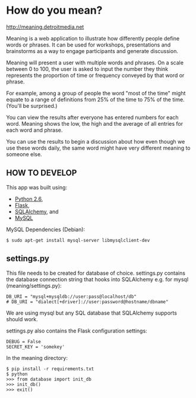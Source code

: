 How do you mean?
================

http://meaning.detroitmedia.net

Meaning is a web application to illustrate how differently people
define words or phrases. It can be used for workshops, presentations 
and brainstorms as a way to engage participants and generate discussion.

Meaning will present a user with multiple words and phrases. On a scale 
between 0 to 100, the user is asked to input the number 
they think represents the proportion of time or frequency conveyed by 
that word or phrase.

For example, among a group of people the word "most of the time" might 
equate to a range of definitions from 25% of the time to 75% of the time. 
(You'll be surprised.)

You can view the results after everyone has entered numbers for each word. 
Meaning shows the low, the high and the average of all entries 
for each word and phrase.

You can use the results to begin a discussion about how even though 
we use these words daily, the same word might have very different 
meaning to someone else.

HOW TO DEVELOP
--------------

This app was built using:

*  [Python 2.6](https://www.python.org/download/releases/2.6), 
*  [Flask](http://flask.pocoo.org), 
*  [SQLAlchemy](http://www.sqlalchemy.org), and 
*  [MySQL](http://www.mysql.com)

MySQL Dependencies (Debian):

    $ sudo apt-get install mysql-server libmysqlclient-dev

settings.py
-----------

This file needs to be created for database of choice.
settings.py contains the database connection 
string that hooks into SQLAlchemy e.g. for mysql 
(meaning/settings.py):
    
    DB_URI = "mysql+mysqldb://user:pass@localhost/db"
    # DB_URI = "dialect[+driver]://user:password@hostname/dbname"

We are using mysql but any SQL database that 
SQLAlchemy supports should work.

settings.py also contains the Flask configuration settings:

    DEBUG = False
    SECRET_KEY = 'somekey'

In the meaning directory:

    $ pip install -r requirements.txt
    $ python
    >>> from database import init_db
    >>> init_db()
    >>> exit()
